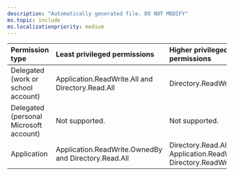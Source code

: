 ```yaml
---
description: "Automatically generated file. DO NOT MODIFY"
ms.topic: include
ms.localizationpriority: medium
---
```


|Permission type|Least privileged permissions|Higher privileged permissions|
|:---|:---|:---|
|Delegated (work or school account)|Application.ReadWrite.All and Directory.Read.All|Directory.ReadWrite.All|
|Delegated (personal Microsoft account)|Not supported.|Not supported.|
|Application|Application.ReadWrite.OwnedBy and Directory.Read.All|Directory.Read.All and Application.ReadWrite.All, Directory.ReadWrite.All|

